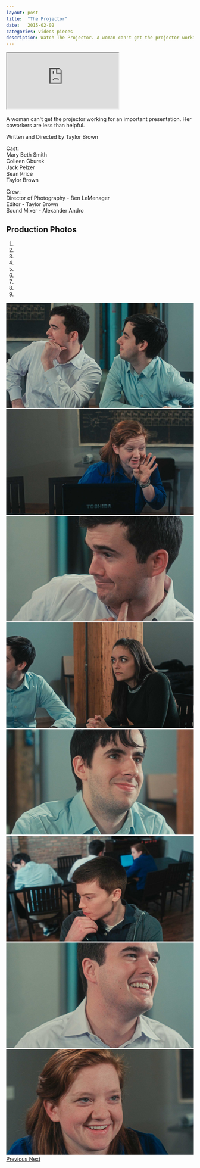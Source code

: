 ```yaml
---
layout: post
title:  "The Projector"
date:   2015-02-02
categories: videos pieces
description: Watch The Projector. A woman can't get the projector working for an important presentation. Her coworkers are less than helpful.
---
```


<div class="embed-responsive embed-responsive-16by9">
	<iframe class="embed-responsive-item" src="http://www.youtube.com/embed/VOD1jlWt6o0?rel=0" allowfullscreen></iframe>
</div>

A woman can't get the projector working for an important presentation. Her coworkers are less than helpful.

Written and Directed by Taylor Brown

Cast:<br>
Mary Beth Smith<br>
Colleen Gburek<br>
Jack Pelzer<br>
Sean Price<br>
Taylor Brown

Crew:<br>
Director of Photography - Ben LeMenager<br>
Editor - Taylor Brown<br>
Sound Mixer - Alexander Andro

Production Photos
-----------------

<div id="carousel-example-generic" class="carousel slide" data-ride="carousel" data-interval="false">
  <!-- Indicators -->
  <ol class="carousel-indicators">
    <li data-target="#carousel-example-generic" data-slide-to="0" class="active"></li>
    <li data-target="#carousel-example-generic" data-slide-to="1"></li>
    <li data-target="#carousel-example-generic" data-slide-to="2"></li>
    <li data-target="#carousel-example-generic" data-slide-to="3"></li>
    <li data-target="#carousel-example-generic" data-slide-to="4"></li>
    <li data-target="#carousel-example-generic" data-slide-to="5"></li>
    <li data-target="#carousel-example-generic" data-slide-to="6"></li>
    <li data-target="#carousel-example-generic" data-slide-to="7"></li>
    <li data-target="#carousel-example-generic" data-slide-to="8"></li>
  </ol>

  <!-- Wrapper for slides -->
  <div class="carousel-inner" role="listbox">
    <div class="item active">
      <img src="/assets/the-projector-jack-sean.jpg" alt="Jack Pelzer and Sean Price">
    </div>
    <div class="item">
      <img src="/assets/the-projector-mary-beth-smith.jpg" alt="Mary Beth Smith">
    </div>   
    <div class="item">
      <img src="/assets/the-projector-jack-pelzer-2.jpg" alt="Jack Pelzer">
    </div>    
    <div class="item">
      <img src="/assets/the-projector-colleen-gburek-2.jpg" alt="Colleen Gburek">
    </div>
    <div class="item">
      <img src="/assets/the-projector-sean-price.jpg" alt="Sean Price">
    </div>
    <div class="item">
      <img src="/assets/the-projector-taylor-brown.jpg" alt="Taylor Brown">
    </div>         
    <div class="item">
      <img src="/assets/the-projector-jack-pelzer.jpg" alt="Jack Pelzer">
    </div>
    <div class="item">
      <img src="/assets/the-projector-mary-beth-smith-2.jpg" alt="Mary Beth Smith">
    </div>
  </div>

  <!-- Controls -->
  <a class="left carousel-control" href="#carousel-example-generic" role="button" data-slide="prev">
    <span class="glyphicon glyphicon-chevron-left" aria-hidden="true"></span>
    <span class="sr-only">Previous</span>
  </a>
  <a class="right carousel-control" href="#carousel-example-generic" role="button" data-slide="next">
    <span class="glyphicon glyphicon-chevron-right" aria-hidden="true"></span>
    <span class="sr-only">Next</span>
  </a>
</div>